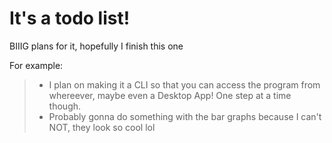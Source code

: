 # It's a todo list!

BIIIG plans for it, hopefully I finish this one

For example:

> - I plan on making it a CLI so that you can access the program from whereever, maybe even a Desktop App! One step at a time though.
> - Probably gonna do something with the bar graphs because I can't NOT, they look so cool lol
